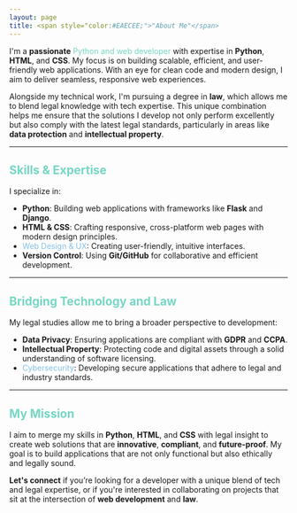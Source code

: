 ```yaml
---
layout: page
title: <span style="color:#EAECEE;">"About Me"</span>
---
```


I'm a **passionate** <span style="color:#76D7C4;">Python and web developer</span> with expertise in **Python**, **HTML**, and **CSS**. My focus is on building scalable, efficient, and user-friendly web applications. With an eye for clean code and modern design, I aim to deliver seamless, responsive web experiences.

Alongside my technical work, I'm pursuing a degree in **law**, which allows me to blend legal knowledge with tech expertise. This unique combination helps me ensure that the solutions I develop not only perform excellently but also comply with the latest legal standards, particularly in areas like **data protection** and **intellectual property**.

---

## <span style="color:#76D7C4;">Skills & Expertise</span>

I specialize in:

- **Python**: Building web applications with frameworks like **Flask** and **Django**.
- **HTML & CSS**: Crafting responsive, cross-platform web pages with modern design principles.
- <span style="color:#85C1E9;">Web Design & UX</span>: Creating user-friendly, intuitive interfaces.
- **Version Control**: Using **Git/GitHub** for collaborative and efficient development.

---

## <span style="color:#76D7C4;">Bridging Technology and Law</span>

My legal studies allow me to bring a broader perspective to development:

- **Data Privacy**: Ensuring applications are compliant with **GDPR** and **CCPA**.
- **Intellectual Property**: Protecting code and digital assets through a solid understanding of software licensing.
- <span style="color:#85C1E9;">Cybersecurity</span>: Developing secure applications that adhere to legal and industry standards.

---

## <span style="color:#76D7C4;">My Mission</span>

I aim to merge my skills in **Python**, **HTML**, and **CSS** with legal insight to create web solutions that are **innovative**, **compliant**, and **future-proof**. My goal is to build applications that are not only functional but also ethically and legally sound.

**Let's connect** if you’re looking for a developer with a unique blend of tech and legal expertise, or if you're interested in collaborating on projects that sit at the intersection of **web development** and **law**.
